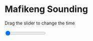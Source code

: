 <h1>Mafikeng Sounding</h1>
<p>Drag the slider to change the time</p>

<div class="slidecontainer">
<input oninput='setImage(this)' class="slider" type="range" min="0" max="7" value="0" step="1" />
<img id='img'/>
</div>

<script>
var img = document.getElementById('img');
var img_array = ['/assets/images/skwt/skd_mfk_wrfout_d01_2020-06-20_12:00:00.png',
'/assets/images/skwt/skd_mfk_wrfout_d01_2020-06-20_18:00:00.png',
'/assets/images/skwt/skd_mfk_wrfout_d01_2020-06-21_00:00:00.png',
'/assets/images/skwt/skd_mfk_wrfout_d01_2020-06-21_06:00:00.png',
'/assets/images/skwt/skd_mfk_wrfout_d01_2020-06-21_12:00:00.png',
'/assets/images/skwt/skd_mfk_wrfout_d01_2020-06-21_18:00:00.png',
'/assets/images/skwt/skd_mfk_wrfout_d01_2020-06-22_00:00:00.png',];
function setImage(obj)
{
        var value = obj.value;
        img.src = img_array[value];

}
</script>
